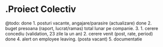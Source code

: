.Proiect Colectiv
=========
@todo:
done 1. posturi vacante, angajare/parasire (actualizare)
done 2. buget presoana (raport, lucrat/ramas) total lunar pe companie.
3. 
    1. cerere concediu (validation, 23 zile la un an)
        2. cerere venit (post, rate, period)
done 4. alert on employee leaving. (posta vacant)
5. documentatie